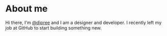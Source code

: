 # About me

Hi there, I'm [@dipree](https://github.com/dipree) and I am a designer and developer. I recently left my job at GitHub to start building something new.
